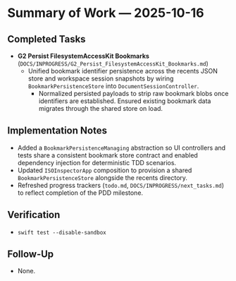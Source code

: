 # Summary of Work — 2025-10-16

## Completed Tasks

- **G2 Persist FilesystemAccessKit Bookmarks** (`DOCS/INPROGRESS/G2_Persist_FilesystemAccessKit_Bookmarks.md`)
  - Unified bookmark identifier persistence across the recents JSON store and workspace session snapshots by wiring `BookmarkPersistenceStore` into `DocumentSessionController`.
    - Normalized persisted payloads to strip raw bookmark blobs once identifiers are established. Ensured existing
      bookmark data migrates through the shared store on load.

## Implementation Notes

- Added a `BookmarkPersistenceManaging` abstraction so UI controllers and tests share a consistent bookmark store contract and enabled dependency injection for deterministic TDD scenarios.
- Updated `ISOInspectorApp` composition to provision a shared `BookmarkPersistenceStore` alongside the recents directory.
- Refreshed progress trackers (`todo.md`, `DOCS/INPROGRESS/next_tasks.md`) to reflect completion of the PDD milestone.

## Verification

- `swift test --disable-sandbox`

## Follow-Up

- None.
